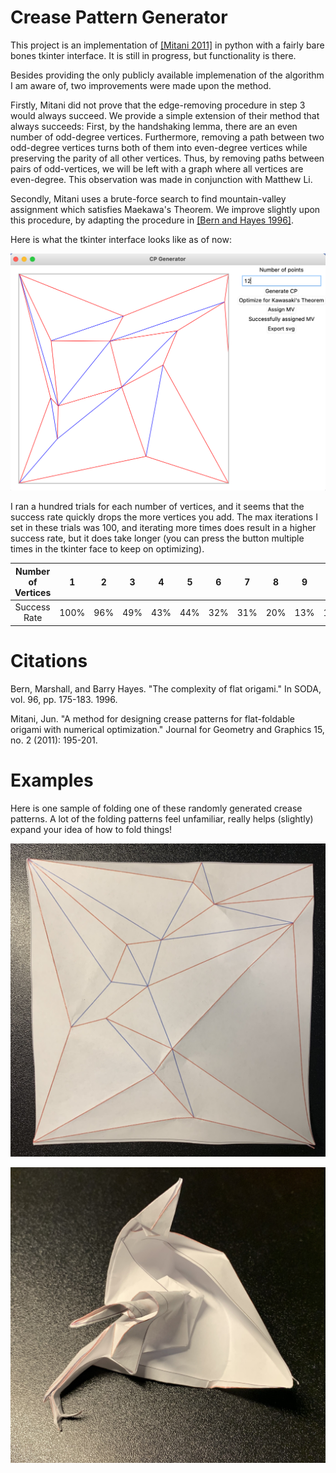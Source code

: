 
# Crease Pattern Generator

This project is an implementation of [[Mitani 2011]](https://citeseerx.ist.psu.edu/document?repid=rep1&type=pdf&doi=285c77274d592f20a3b6d518e1bfae146c8c7632) in python with a fairly bare bones tkinter interface. It is still in progress, but functionality is there.

Besides providing the only publicly available implemenation of the algorithm I am aware of, two improvements were made upon the method.

Firstly, Mitani did not prove that the edge-removing procedure in step 3 would always succeed. We provide a simple extension of their method that always succeeds: First, by the handshaking lemma, there are an even number of odd-degree vertices. Furthermore, removing a path between two odd-degree vertices turns both of them into even-degree vertices while preserving the parity of all other vertices. Thus, by removing paths between pairs of odd-vertices, we will be left with a graph where all vertices are even-degree. This observation was made in conjunction with Matthew Li.

Secondly, Mitani uses a brute-force search to find mountain-valley assignment which satisfies Maekawa's Theorem. We improve slightly upon this procedure, by adapting the procedure in [[Bern and Hayes 1996]](http://graphics8.nytimes.com/packages/blogs/images/BernHayes-1.origami.SODA96.pdf).

Here is what the tkinter interface looks like as of now:

![image info](./examples/interface.png)

I ran a hundred trials for each number of vertices, and it seems that the success rate quickly drops the more vertices you add. The max iterations I set in these trials was 100, and iterating more times does result in a higher success rate, but it does take longer (you can press the button multiple times in the tkinter face to keep on optimizing).

| Number of Vertices| 1 | 2 | 3 | 4 | 5 | 6 | 7 | 8 | 9 | 10 | 11 |
| :---: | :---: | :---: | :---: | :---: | :---: | :---: | :---: | :---: | :---: | :---: | :---: |
| Success Rate | 100% | 96% | 49% | 43% | 44% | 32% | 31% | 20% | 13% | 10% | 6% |

# Citations
Bern, Marshall, and Barry Hayes. "The complexity of flat origami." In SODA, vol. 96, pp. 175-183. 1996.

Mitani, Jun. "A method for designing crease patterns for flat-foldable origami with numerical optimization." Journal for Geometry and Graphics 15, no. 2 (2011): 195-201.

# Examples

Here is one sample of folding one of these randomly generated crease patterns. A lot of the folding patterns feel unfamiliar, really helps (slightly) expand your idea of how to fold things!

![image 1](./examples/IMG_5738.jpg)


![image 2](./examples/IMG_5739.jpg)
